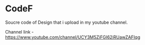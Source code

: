 # CodeF

Soucre code of Design that i upload in my youtube channel.


Channel link - https://www.youtube.com/channel/UCY3M5ZiFGI62iRUawZAFIqg
